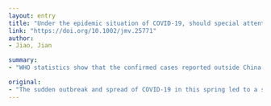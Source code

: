 ```yaml
---
layout: entry
title: "Under the epidemic situation of COVID-19, should special attention to pregnant women be given?"
link: "https://doi.org/10.1002/jmv.25771"
author:
- Jiao, Jian

summary:
- "WHO statistics show that the confirmed cases reported outside China rise to more than 30,000. No epidemiological data on the prevalence and proportion of severe cases in pregnant women has been reported till now. This commentary gives some opinions on issues that may be faced by three groups of pregnant population, i.e. late pregnancy, early and middle pregnancy and pregnant medical staff. So far, the number of cases in the mainland of China has exceeded 80,000."

original:
- "The sudden outbreak and spread of COVID-19 in this spring led to a serious challenge to the global public health system. So far, the number of cases in the mainland of China has exceeded 80,000. In addition to China's neighboring countries like Japan, South Korea, Thailand and India, severe outbreaks have occurred in Italy and many other countries around the world. As dated on 12(th) Mar., WHO statistics showed that the confirmed cases reported outside China rise to more than 30,000. No epidemiological data on the prevalence and proportion of severe cases in pregnant women has been reported till now. This commentary gives some opinions on the issues that may be faced by three groups of pregnant population, i.e. late pregnancy, early and middle pregnancy and pregnant medical staff. Hoping to provide ideas for the development of relevant research and policy making. This article is protected by copyright. All rights reserved."
---
```



